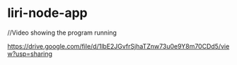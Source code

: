 # liri-node-app

//Video showing the program running

https://drive.google.com/file/d/1lbE2JGvfrSjhaTZnw73u0e9Y8m70CDd5/view?usp=sharing